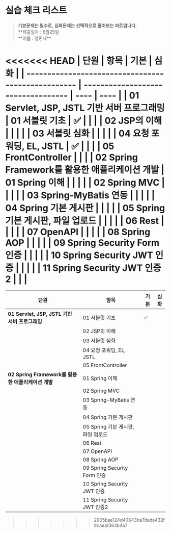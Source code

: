 # 실습 체크 리스트

> **기본문제는 필수로**, **심화문제는 선택적으로 풀어보는 파트입니다.**  
> **제출일자 : 6월25일  
> **이름 : 맹민재\*\*

<<<<<<< HEAD
| 단원                                               | 항목                               | 기본 | 심화 |
| -------------------------------------------------- | ---------------------------------- | ---- | ---- |
| **01 Servlet, JSP, JSTL 기반 서버 프로그래밍**     | 01 서블릿 기초                     | ✅   |      |
|                                                    | 02 JSP의 이해                      |      |      |
|                                                    | 03 서블릿 심화                     |      |      |
|                                                    | 04 요청 포워딩, EL, JSTL           | ✅   |      |
|                                                    | 05 FrontController                 |      |      |
| **02 Spring Framework를 활용한 애플리케이션 개발** | 01 Spring 이해                     |      |      |
|                                                    | 02 Spring MVC                      |      |      |
|                                                    | 03 Spring-MyBatis 연동             |      |      |
|                                                    | 04 Spring 기본 게시판              |      |      |
|                                                    | 05 Spring 기본 게시판, 파일 업로드 |      |      |
|                                                    | 06 Rest                            |      |      |
|                                                    | 07 OpenAPI                         |      |      |
|                                                    | 08 Spring AOP                      |      |      |
|                                                    | 09 Spring Security Form 인증       |      |      |
|                                                    | 10 Spring Security JWT 인증        |      |      |
|                                                    | 11 Spring Security JWT 인증2       |      |      |
=======
| 단원 | 항목 | 기본 | 심화 |
|------|------|------|------|
| **01 Servlet, JSP, JSTL 기반 서버 프로그래밍** | 01 서블릿 기초 | ✅ |  |
| | 02 JSP의 이해 |  |  |
| | 03 서블릿 심화 |  |  |
| | 04 요청 포워딩, EL, JSTL |  |  |
| | 05 FrontController |  |  |
| **02 Spring Framework를 활용한 애플리케이션 개발** | 01 Spring 이해 |  |  |
| | 02 Spring MVC |  |  |
| | 03 Spring-MyBatis 연동 |  |  |
| | 04 Spring 기본 게시판 |  |  |
| | 05 Spring 기본 게시판, 파일 업로드 |  |  |
| | 06 Rest |  |  |
| | 07 OpenAPI |  |  |
| | 08 Spring AOP |  |  |
| | 09 Spring Security Form 인증 |  |  |
| | 10 Spring Security JWT 인증 |  |  |
| | 11 Spring Security JWT 인증2 |  |  |
>>>>>>> 2905bae124d40643ba7dada432f9caeaf363b4a7
